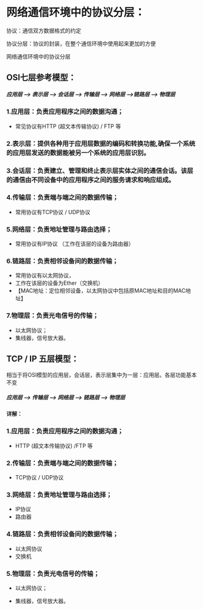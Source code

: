 # 网络通信环境中的协议分层：

协议：通信双方数据格式的约定

协议分层：协议的封装，在整个通信环境中使用起来更加的方便

网络通信环境中的协议分层

## OSI七层参考模型：

##### 应用层 ——> 表示层 ——> 会话层 ——> 传输层 ——> 网络层 ——>链路层 ——> 物理层

### 1.应用层：负责应用程序之间的数据沟通；  

- 常见协议有HTTP (超文本传输协议)  /	FTP  等

### 2.表示层：提供各种用于应用层数据的编码和转换功能,确保一个系统的应用层发送的数据能被另一个系统的应用层识别。

### 3.会话层：负责建立、管理和终止表示层实体之间的通信会话。该层的通信由不同设备中的应用程序之间的服务请求和响应组成。 

### 4.传输层：负责端与端之间的数据传输；

- 常用协议有TCP协议  /  UDP协议

### 5.网络层：负责地址管理与路由选择；

- 常用协议有IP协议  （工作在该层的设备为路由器）

### 6.链路层：负责相邻设备间的数据传输；

- 常用协议有以太网协议，
- 工作在该层的设备为Ether（交换机）
- 【MAC地址：定位相邻设备，以太网协议中包括原MAC地址和目的MAC地址】

### 7.物理层：负责光电信号的传输；

- 以太网协议；
- 集线器，信号放大器。

## TCP / IP 五层模型：

相当于将OSI模型的应用层，会话层，表示层集中为一层：应用层。各层功能基本不变

##### 应用层		——>	传输层		——>	网络层		——>	链路层		——>	物理层

#### 详解：

### 1.应用层：负责应用程序之间的数据沟通；

- HTTP (超文本传输协议)  /FTP  等

### 2.传输层：负责端与端之间的数据传输；

- TCP协议  /  UDP协议

### 3.网络层：负责地址管理与路由选择；

- IP协议 
- 路由器

### 4.链路层：负责相邻设备间的数据传输；

-  以太网协议
- 交换机

### 5.物理层：负责光电信号的传输；

- 以太网协议；

- 集线器，信号放大器。

